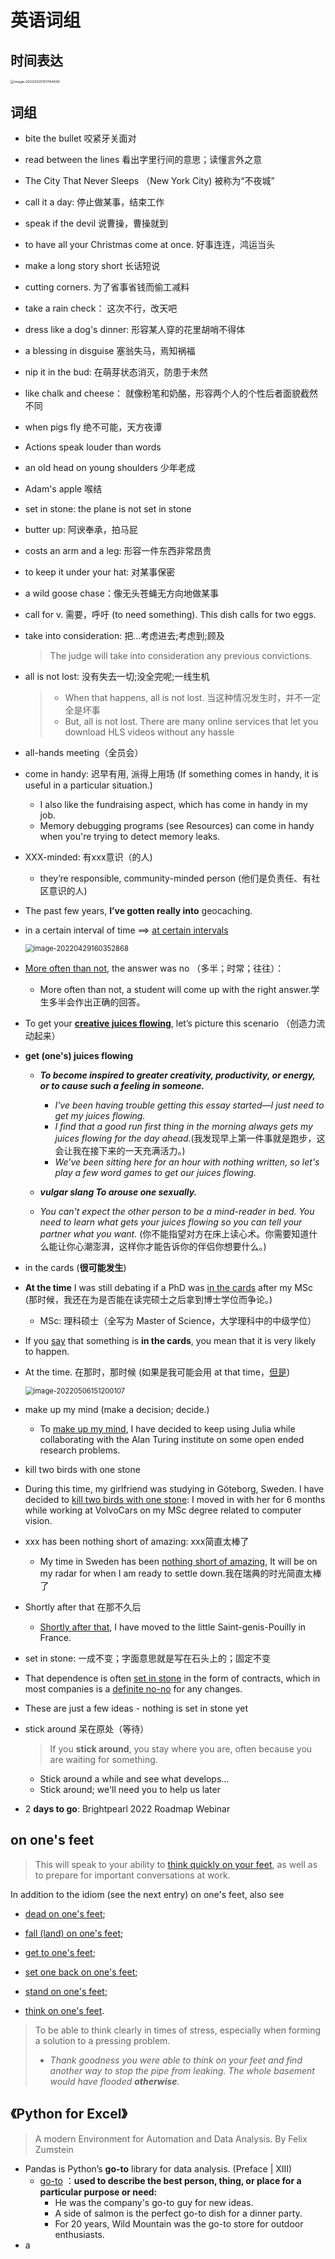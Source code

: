 # 英语词组







## 时间表达

<img src="./img/image-20220325151744939.png" alt="image-20220325151744939" style="zoom: 39%;" /> 



## 词组

- bite the bullet 咬紧牙关面对

- read between the lines 看出字里行间的意思；读懂言外之意

- The City That Never Sleeps （New York City) 被称为“不夜城”

- call it a day: 停止做某事，结束工作

- speak if the devil 说曹操，曹操就到

- to have all your Christmas come at once. 好事连连，鸿运当头

- make a long story short 长话短说

- cutting corners. 为了省事省钱而偷工减料

- take a rain check： 这次不行，改天吧

- dress like a dog's dinner: 形容某人穿的花里胡哨不得体

- a blessing in disguise 塞翁失马，焉知祸福

- nip it in the bud: 在萌芽状态消灭，防患于未然

- like chalk and cheese： 就像粉笔和奶酪，形容两个人的个性后者面貌截然不同

- when pigs fly 绝不可能，天方夜谭

- Actions speak louder than words

- an old head on young shoulders 少年老成

- Adam's apple 喉结

- set in stone: the plane is not set in stone

- butter up: 阿谀奉承，拍马屁

- costs an arm and a leg: 形容一件东西非常昂贵

- to keep it under your hat: 对某事保密

- a wild goose chase：像无头苍蝇无方向地做某事

- call for v. 需要，呼吁 (to need something). This dish calls for two eggs.

- take into consideration: 把…考虑进去;考虑到;顾及
  
  > The judge will take into consideration any previous convictions.
  
- all is not lost: 没有失去一切;没全完呢;一线生机

  > - When that happens, all is not lost.  当这种情况发生时，并不一定全是坏事
  > - But, all is not lost. There are many online services that let you download HLS videos without any hassle

- all-hands meeting（全员会）

- come in handy: 迟早有用, 派得上用场 (If something comes in handy, it is useful in a particular situation.)

  - I also like the fundraising aspect, which has come in handy in my job.
  - Memory debugging programs (see Resources) can come in handy when you're trying to detect memory leaks.

- XXX-minded: 有xxx意识（的人)
  - they’re responsible, community-minded person (他们是负责任、有社区意识的人)

- The past few years, **I’ve gotten really into** geocaching.

- in a certain interval of time ==> [at certain intervals](https://messagemedia.com/au/blog/what-are-webhooks/) 

  <img src="./img/image-20220429160352868.png" alt="image-20220429160352868" style="zoom: 80%;" /> 

- [More often than not](https://messagemedia.com/au/blog/what-are-webhooks/), the answer was no （多半；时常；往往）：
  - More often than not, a student will come up with the right answer.学生多半会作出正确的回答。

- To get your **[creative juices flowing](https://www.interaction-design.org/literature/article/10-simple-ideas-to-get-your-creative-juices-flowing)**, let’s picture this scenario （创造力流动起来）

- **get (one's) juices flowing**

  - ***To become inspired to greater creativity, productivity, or energy, or to cause such a feeling in someone.***

    - *I've* *been* *having* *trouble* *getting* *this* *essay* *started—I* *just* *need* *to* *get* *my* *juices* *flowing.*
    - *I* *find* *that* *a* *good* *run* *first* *thing* *in* *the* *morning* *always* *gets* *my* *juices* *flowing* *for* *the* *day* *ahead.*(我发现早上第一件事就是跑步，这会让我在接下来的一天充满活力。)
    - *We've* *been* *sitting* *here* *for* *an* *hour* *with* *nothing* *written,* *so* *let's* *play* *a* *few* *word* *games* *to* *get* *our* *juices* *flowing.*

  -  ***vulgar slang To arouse one sexually.***

    - *You* *can't* *expect* *the* *other* *person* *to* *be* *a* *mind-reader* *in* *bed.* *You* *need* *to* *learn* *what* *gets* *your* *juices* *flowing* *so* *you* *can* *tell* *your* *partner* *what* *you* *want.* (你不能指望对方在床上读心术。你需要知道什么能让你心潮澎湃，这样你才能告诉你的伴侣你想要什么。)


-  in the cards (**很可能发生**)

  - **At the time** I was still debating if a PhD was [in the cards](https://ludoro.github.io/blog/career/2022/02/14/newgrad.html) after my MSc (那时候，我还在为是否能在读完硕士之后拿到博士学位而争论。)

    - MSc:  理科硕士（全写为 Master of Science，大学理科中的中级学位）

  - If you [say](https://www.collinsdictionary.com/zh/dictionary/english/say) that something is **in the cards**, you mean that it is very likely to happen.

  - At the time. 在那时，那时候 (如果是我可能会用 at that time，[但是](https://books.google.com/ngrams/graph?content=at+the+time%2C+at+that+time&year_start=1800&year_end=2019&corpus=26&smoothing=3&direct_url=t1%3B%2Cat%20the%20time%3B%2Cc0%3B.t1%3B%2Cat%20that%20time%3B%2Cc0#t1%3B%2Cat%20the%20time%3B%2Cc0%3B.t1%3B%2Cat%20that%20time%3B%2Cc0))

    <img src="./img/image-20220506151200107.png" alt="image-20220506151200107" style="zoom:80%;" /> 

- make up my mind (make a decision; decide.)
  - To [make up my mind](https://ludoro.github.io/blog/career/2022/02/14/newgrad.html), I have decided to keep using Julia while collaborating with the Alan Turing institute on some open ended research problems. 
-  kill two birds with one stone
  - During this time, my girlfriend was studying in Göteborg, Sweden. I have decided to [kill two birds with one stone](https://ludoro.github.io/blog/career/2022/02/14/newgrad.html): I moved in with her for 6 months while working at VolvoCars on my MSc degree related to computer vision.

- xxx has been nothing short of amazing: xxx简直太棒了
  - My time in Sweden has been [nothing short of amazing](https://ludoro.github.io/blog/career/2022/02/14/newgrad.html), It will be on my radar for when I am ready to settle down.我在瑞典的时光简直太棒了

- Shortly after that 在那不久后
  - [Shortly after that](https://ludoro.github.io/blog/career/2022/02/14/newgrad.html), I have moved to the little Saint-genis-Pouilly in France. 

-  set in stone: 一成不变；字面意思就是写在石头上的；固定不变 
  - That dependence is often [set in stone](https://www.mailbox.my/blog/posts/why-enterprise-software-is-bloated/) in the form of contracts, which in most companies is a [definite no-no](https://www.mailbox.my/blog/posts/why-enterprise-software-is-bloated/) for any changes.
  - These are just a few ideas - nothing is set in stone yet


- stick around 呆在原处（等待）

  >  If you **stick around**, you stay where you are, often because you are waiting for something.
  - Stick around a while and see what develops...
  - Stick around; we'll need you to help us later

- 2 **days to go**: Brightpearl 2022 Roadmap Webinar

## on one's feet

> This will speak to your ability to [think quickly on your feet](https://www.thebalancecareers.com/tell-me-about-yourself-job-interview-question-2060956), as well as to prepare for important conversations at work.

In addition to the idiom (see the next entry) on one's feet, also see

- [dead on one's feet](https://idioms.thefreedictionary.com/dead+on+one's+feet); 

- [fall (land) on one's feet](https://idioms.thefreedictionary.com/fall+on+one's+feet); 

- [get to one's feet](https://idioms.thefreedictionary.com/get+to+one's+feet); 

- [set one back on one's feet](https://idioms.thefreedictionary.com/set+one+back+on+one's+feet);

-  [stand on one's feet](https://idioms.thefreedictionary.com/stand+on+one's+own+feet);

-  [think on one's feet](https://idioms.thefreedictionary.com/think+on+one's+feet).

  > To be able to think clearly in times of stress, especially when forming a solution to a pressing problem.
  >
  > - *Thank* *goodness* *you* *were* *able* *to* *think* *on* *your* *feet* *and* *find* *another* *way* *to* *stop* *the* *pipe* *from* *leaking.* *The* *whole* *basement* *would* *have* *flooded* ***otherwise**.*





## 《Python for Excel》

> A modern Environment for Automation and Data Analysis. By Felix Zumstein

- Pandas is Python’s **go-to** library for data analysis. (Preface | XIII)
  - [go-to](https://dictionary.cambridge.org/dictionary/english/go-to) ：**used to describe the best person, thing, or place for a particular purpose or need:**
    - He was the company's go-to guy for new ideas.
    - A side of salmon is the perfect go-to dish for a dinner party.
    - For 20 years, Wild Mountain was the go-to store for outdoor enthusiasts.
- a 
